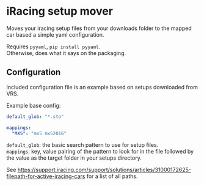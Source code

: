 # iRacing setup mover
Moves your iracing setup files from your downloads folder to the mapped car based a simple yaml configuration.

Requires `pyyaml`, `pip install pyyaml`.  
Otherwise, does what it says on the packaging.

## Configuration
Included configuration file is an example based on setups downloaded from VRS.  

Example base config:
```yaml
default_glob: "*.sto"

mappings:
  "MX5": "mx5 mx52016"
```

`default_glob`: the basic search pattern to use for setup files.  
`mappings`: key, value pairing of the pattern to look for in the file followed by the value as the target folder in your setups directory.

See https://support.iracing.com/support/solutions/articles/31000172625-filepath-for-active-iracing-cars for a list of all paths.
